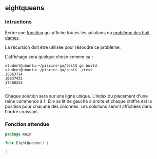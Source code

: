## eightqueens

### Intructions

Écrire une [fonction](TODO-LINK) qui affiche toutes les solutions du [problème des huit dames](https://en.wikipedia.org/wiki/Eight_queens_puzzle).

La récursion doit être utilisée pour résoudre ce problème.

L'affichage sera quelque chose comme ça :

```console
student@ubuntu:~/piscine-go/test$ go build
student@ubuntu:~/piscine-go/test$ ./test
15863724
16837425
17468253
...
```

Chaque solution sera sur une ligne unique.
L'index du placement d'une reine commence à 1.
Elle se lit de gauche à droite et chaque chiffre est la position pour chacune des colonnes.
Les solutions seront affichées dans l'ordre croissant.

### Fonction attendue

```go
package main

func EightQueens() {

}
```
